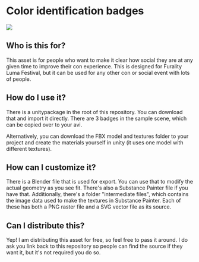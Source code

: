 # Color identification badges

![](img/preview.png)

## Who is this for?
This asset is for people who want to make it clear how social they are at any given time to improve their con experience. This is designed for Furality Luma Festival, but it can be used for any other con or social event with lots of people.

## How do I use it?
There is a unitypackage in the root of this repository. You can download that and import it directly. There are 3 badges in the sample scene, which can be copied over to your avi.

Alternatively, you can download the FBX model and textures folder to your project and create the materials yourself in unity (it uses one model with different textures).

## How can I customize it?
There is a Blender file that is used for export. You can use that to modify the actual geometry as you see fit. There's also a Substance Painter file if you have that. Additionally, there's a folder "intermediate files", which contains the image data used to make the textures in Substance Painter. Each of these has both a PNG raster file and a SVG vector file as its source.

## Can I distribute this?
Yep! I am distributing this asset for free, so feel free to pass it around. I do ask you link back to this repository so people can find the source if they want it, but it's not required you do so.
